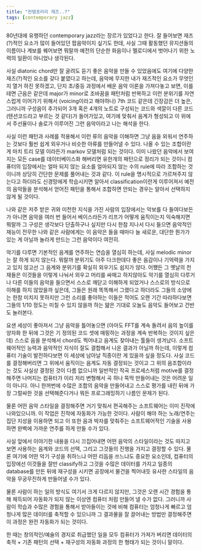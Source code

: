 ```yaml
---
title: "컨템포러리 재즈..?"
tags: [contemporary jazz]
---
```


80년대에 유행하던 contemporary jazz라는 장르가 있었다고 한다. 잘 들어보면 재즈(?)적인 요소가 많이 들어있던 팝음악이지 싶기도 한데, 사실 그때 활동했던 뮤지션들의 이름이나 계보를 꿰어보면 뭐랄까 예전의 단순한 화음이나 멜로디에서 벗어나기 위한 노력의 일환이 아니었나 생각된다.

사실 diatonic chord만 잘 굴려도 듣기 좋은 음악을 만들 수 있었음에도 여기에 다양한 재즈(?)적인 요소를 갖다 붙였다고 하는데, 음악에 무지한 내가 재즈적인 요소가 무엇인지 열거 하진 못하겠고, 단지 초/중등 과정에서 배운 음악 이론을 가져다놓고 보면, 이를테면 근음은 같은데 major가 minor로 조바꿈을 패턴처럼 반복하고 이런 분위기를 자연스럽게 이어가기 위해서 (voicing이라고 해야하나) 7th 코드 같은데 긴장감은 더 높은, 그러니까 구성음이 추가되어 3개 혹은 4개의 노트로 구성되는 코드와 색깔이 다른 코드 (텐션코드라고 부르는 것 같다)가 들어가있고, 여기에 맞춰서 음계가 형성되고 이 위에서 주선율이나 솔로가 이루어진 그런 음악이라고 나는 해석을 한다.

사실 이런 패턴과 사례를 적용해서 이런 류의 음악을 이해하면 그냥 음을 외워서 연주하는 것보다 훨씬 쉽게 외우거나 비슷한 아류를 만들어낼 수 있다. 나올 수 있는 조합이란 게 마치 트리 모델 이라든가 markov 모델처럼 되는 것이다. 이미 나왔던 음악에서 보여지는 모든 case를 데이터베이스화 해버리면 유한개의 패턴으로 정리가 되는 것이니 컴퓨터의 입장에서는 얼마 되지 않는 요소를 얼마되지 않는 수의 rule에 따라 조합하는 것이니까 상당히 간단한 문제를 풀어내는 것과 같다. 이 rule을 명시적으로 가르쳐주지 않는다고 하더라도 신경망에게 학습시키면 알아서 classification이란게 이루어져서 예전의 음악들을 분석해서 얻어진 패턴을 통해서 조합하면 안되는 경우는 알아서 선택하지 않게 될 것이다.

나와 같은 저주 받은 귀와 미천한 지식을 가진 사람의 입장에서는 악보를 다 들여다보든가 아니면 음악을 여러 번 들어서 베이스라든가 리프가 어떻게 움직이는지 익숙해지면 뭐랄까 그 구성은 생각보다 단촐하구나 싶지만 다시 한참 지나서 다시 들으면 음악적인 재능이 전무한 나와 같은 사람에게는 이 음악은 들을 때마다 늘 새로운, 대단한 뭔가가 있는 게 아닐까 놀라게 만드는 그런 음악이다 여전히.

악기를 다루면 기본적인 음계를 연주하는 연습을 열심히 하는데, 사실 melodic minor는 잘 하게 되지 않는다. 뭐랄까 분위기도 아주 다크한데다 좋은 음감이나 기억력을 가지고 있지 않고선 그 음계와 분위기를 확실히 외우기도 쉽지가 않다. 어쨌든 그 옛날의 천재들은 이것들을 이렇게 나눠서 외우고 머리를 싸매고 하지않아도 악기를 열심히 다루거나 다른 이들의 음악을 들으면서 스스로 깨닫고 이해하게 되었거나 스스로의 방식으로 이해를 하지 않았을까 싶은데, 그들은 원래 똑똑해서 그랬다고 하더라도 그들의 소양에는 한참 미치지 못하지만 그런 소리를 좋아하는 이들은 적어도 오랜 기간 따라하다보면 그들의 1/10 정도는 미칠 수 있지 않을까 하는 얊은 기대로 오늘도 음악도 들어보고 건반도 눌러본다.

요샌 세상이 좋아져서 그냥 음악을 틀어놓으면 (아마도 FFT를 계속 돌려서 음의 높이를 양자화 한 뒤에 그것은 기 정의된 코드 셋에 매핑하는 과정을 계속 반복하는 것이지 싶은데) 스스로 음을 분석해서 chord도 찍어내고 음계도 찾아내는 툴들이 생겨났다. 소프트웨어적인 능력과 음악적인 지식이 잘도 결합해서 나온 결과가 아닐까 하는데, 이렇게 컴퓨터 기술이 발전하다보면 이 세상에 남아날 직종이란 게 있을까 싶을 정도다. 사실 코드를 결정해버리면 그 위에서 움직이는 음계도 자동 결정되는 것이고 그 위의 음조합이라는 것도 사실상 결정된 것이 다름 없으니까 일반적인 작곡 프로세스처럼 motive를 결정해주면 나머지는 컴퓨터가 이리 저리 변형해서 곡 하나 뚝딱 만들어내는 것은 어려운 일이 아니다. 아니 한꺼번에 수많은 조합의 음악을 만들어내고 스스로 평가를 내린 뒤에 가장 그럴싸한 것을 선택해준다거나 뭐든 프로그래밍하기 나름인 문제가 된다.

물론 어떤 음악 스타일을 결정해주면 거기 맞춰서 편곡해주는 소프트웨어는 이미 진작에 나와있으니까. 이 작업은 진작에 자동화가 가능한 것이다. 사람이 해야 하는 노래/연주는 집단 지성을 이용하면 되고 이 또한 음과 박자를 맞춰주는 소프트웨어적인 기술을 사용하면 완벽에 가까운 연주를 하게 만들 수가 있다.

사실 앞에서 이야기한 내용을 다시 끄집어내면 어떤 음악의 스타일이라는 것도 따지고 보면 사용하는 음계와 코드의 선택, 그리고 그것들의 진행을 가지고 결정할 수 있다. 물론 여기에 어떤 악기 구성을 취하느냐 어떤 리듬을 쓰느냐도 중요한 요소인데, 컴퓨터의 입장에선 이것들을 잘만 classify하고 그것을 수많은 데이터를 가지고 일종의 database를 만든 뒤에 재구성을 시키면 공장에서 물건을 찍어내듯 유사한 스타일의 음악을 무궁무진하게 만들어낼 수가 있다.

물론 사람이 하는 일의 방식도 여기서 크게 다르지 않지만, 그것은 오랜 시간 경험을 통해 체득되어 자동화가 되지 않는 이상엔 컴퓨터 처럼 만들어 낼 수가 없다. 그러니까 사람이 학습과 수많은 경험을 통해서 받아들이는 것에 비해 컴퓨터는 엄청나게 빠르고 엄청나게 많은 데이터를 축적할 수 있으니까 그 결과물을 잘 끌어내는 방법만 결정해주면 이 과정은 완전 자동화가 되는 것이다.

한 때는 창의적인/예술의 경지로 취급했던 일을 모두 컴퓨터가 가져가 버리면 데이터의 축적 + 기존 패턴의 선택 + 재구성의 자동화 과정의 한 형태가 되는 것이니 말이다. 